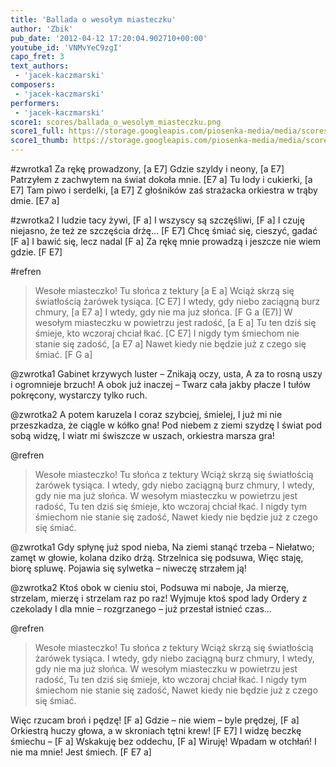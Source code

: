 ```yaml
---
title: 'Ballada o wesołym miasteczku'
author: 'Zbik'
pub_date: '2012-04-12 17:20:04.902710+00:00'
youtube_id: 'VNMvYeC9zgI'
capo_fret: 3
text_authors:
 - 'jacek-kaczmarski'
composers:
 - 'jacek-kaczmarski'
performers:
 - 'jacek-kaczmarski'
score1: scores/ballada_o_wesolym_miasteczku.png
score1_full: https://storage.googleapis.com/piosenka-media/media/scores/ballada_o_wesolym_miasteczku.png
score1_thumb: https://storage.googleapis.com/piosenka-media/media/scores/ballada_o_wesolym_miasteczku.png.180x0_q85_upscale.jpg
---
```


#zwrotka1
Za rękę prowadzony, [a E7]
Gdzie szyldy i neony, [a E7]
Patrzyłem z zachwytem na świat dokoła mnie. [E7 a]
Tu lody i cukierki, [a E7]
Tam piwo i serdelki, [a E7]
Z głośników zaś strażacka orkiestra w trąby dmie. [E7 a]

#zwrotka2
I ludzie tacy żywi, [F a]
I wszyscy są szczęśliwi, [F a]
I czuję niejasno, że też ze szczęścia drżę… [F E7]
Chcę śmiać się, cieszyć, gadać [F a]
I bawić się, lecz nadal [F a]
Za rękę mnie prowadzą i jeszcze nie wiem gdzie. [F E7]

#refren
>Wesołe miasteczko! Tu słońca z tektury [a E a]
>Wciąż skrzą się światłością żarówek tysiąca. [C E7]
>I wtedy, gdy niebo zaciągną burz chmury, [a E7 a]
>I wtedy, gdy nie ma już słońca. [F G a (E7)]
>W wesołym miasteczku w powietrzu jest radość, [a E a]
>Tu ten dziś się śmieje, kto wczoraj chciał łkać. [C E7]
>I nigdy tym śmiechom nie stanie się zadość, [a E7 a]
>Nawet kiedy nie będzie już z czego się śmiać. [F G a]

@zwrotka1
Gabinet krzywych luster –
Znikają oczy, usta,
A za to rosną uszy i ogromnieje brzuch!
A obok już inaczej –
Twarz cała jakby płacze
I tułów pokręcony, wystarczy tylko ruch.

@zwrotka2
A potem karuzela
I coraz szybciej, śmielej,
I już mi nie przeszkadza, że ciągle w kółko gna!
Pod niebem z ziemi szydzę
I świat pod sobą widzę,
I wiatr mi świszcze w uszach, orkiestra marsza gra!

@refren
>Wesołe miasteczko! Tu słońca z tektury
>Wciąż skrzą się światłością żarówek tysiąca.
>I wtedy, gdy niebo zaciągną burz chmury,
>I wtedy, gdy nie ma już słońca.
>W wesołym miasteczku w powietrzu jest radość,
>Tu ten dziś się śmieje, kto wczoraj chciał łkać.
>I nigdy tym śmiechom nie stanie się zadość,
>Nawet kiedy nie będzie już z czego się śmiać.

@zwrotka1
Gdy spłynę już spod nieba,
Na ziemi stanąć trzeba –
Niełatwo; zamęt w głowie, kolana dziko drżą.
Strzelnica się podsuwa,
Więc staję, biorę spluwę.
Pojawia się sylwetka – niweczę strzałem ją!

@zwrotka2
Ktoś obok w cieniu stoi,
Podsuwa mi naboje,
Ja mierzę, strzelam, mierzę i strzelam raz po raz!
Wyjmuje ktoś spod lady
Ordery z czekolady
I dla mnie – rozgrzanego – już przestał istnieć czas…

@refren
>Wesołe miasteczko! Tu słońca z tektury
>Wciąż skrzą się światłością żarówek tysiąca.
>I wtedy, gdy niebo zaciągną burz chmury,
>I wtedy, gdy nie ma już słońca.
>W wesołym miasteczku w powietrzu jest radość,
>Tu ten dziś się śmieje, kto wczoraj chciał łkać.
>I nigdy tym śmiechom nie stanie się zadość,
>Nawet kiedy nie będzie już z czego się śmiać.

Więc rzucam broń i pędzę! [F a]
Gdzie – nie wiem – byle prędzej, [F a]
Orkiestrą huczy głowa, a w skroniach tętni krew! [F E7]
I widzę beczkę śmiechu – [F a]
Wskakuję bez oddechu, [F a]
Wiruję! Wpadam w otchłań! I nie ma mnie! Jest śmiech. [F E7 a]